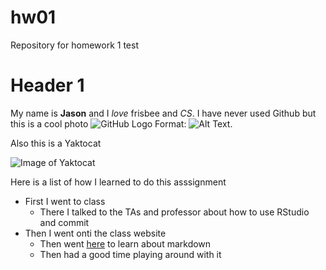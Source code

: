 # hw01
Repository for homework 1
test

	
# Header 1

My name is **Jason** and I *love* frisbee and *CS*. I have never used Github but this is a cool photo ![GitHub Logo](/images/logo.png)
Format: ![Alt Text](url).

Also this is a Yaktocat

![Image of Yaktocat](https://octodex.github.com/images/yaktocat.png)

Here is a list of how I learned to do this asssignment 

* First I went to class
  * There I talked to the TAs and professor about how to use RStudio and commit
* Then I went onti the class website 
  * Then went [here](https://guides.github.com/features/mastering-markdown/) to learn about markdown
  * Then had a good time playing around with it
